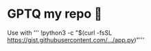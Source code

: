 #  GPTQ my repo 🤗

Use with '''
!python3 -c "$(curl -fsSL https://gist.githubusercontent.com/.../app.py)"'''

